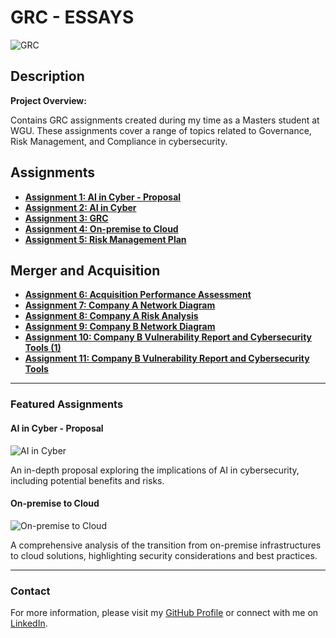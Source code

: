 # GRC - ESSAYS

![GRC](https://via.placeholder.com/800x200.png?text=Governance+Risk+and+Compliance+Essays)

## Description

**Project Overview:**

Contains GRC assignments created during my time as a Masters student at WGU. These assignments cover a range of topics related to Governance, Risk Management, and Compliance in cybersecurity.

## Assignments

- [**Assignment 1: AI in Cyber - Proposal**](https://github.com/SkerdH/GRC/blob/main/AI%20in%20Cyber%20-%20Proposal.pdf)
- [**Assignment 2: AI in Cyber**](https://github.com/SkerdH/GRC/blob/main/AI%20in%20Cyber.pdf)
- [**Assignment 3: GRC**](https://github.com/SkerdH/GRC/blob/main/GRC.pdf)
- [**Assignment 4: On-premise to Cloud**](https://github.com/SkerdH/GRC/blob/main/Onpremise%20to%20Cloud.pdf)
- [**Assignment 5: Risk Management Plan**](https://github.com/SkerdH/GRC/blob/main/Risk%20Managment%20Plan.pdf)

## Merger and Acquisition

- [**Assignment 6: Acquisition Performance Assessment**](https://github.com/SkerdH/GRC/blob/main/Merger%20and%20Acquisition/Acquistion%20Performance%20Assessment.pdf)
- [**Assignment 7: Company A Network Diagram**](https://github.com/SkerdH/GRC/blob/main/Merger%20and%20Acquisition/Company%20A%20Network%20Diagram.pdf)
- [**Assignment 8: Company A Risk Analysis**](https://github.com/SkerdH/GRC/blob/main/Merger%20and%20Acquisition/Company%20A%20Risk%20Analysis.pdf)
- [**Assignment 9: Company B Network Diagram**](https://github.com/SkerdH/GRC/blob/main/Merger%20and%20Acquisition/Company%20B%20Network%20Diagram.pdf)
- [**Assignment 10: Company B Vulnerability Report and Cybersecurity Tools (1)**](https://github.com/SkerdH/GRC/blob/main/Merger%20and%20Acquisition/Company%20B%20Vulnerability%20Report%20and%20Cybersecurity%20Tools%20(1).pdf)
- [**Assignment 11: Company B Vulnerability Report and Cybersecurity Tools**](https://github.com/SkerdH/GRC/blob/main/Merger%20and%20Acquisition/Company%20B%20Vulnerability%20Report%20and%20Cybersecurity%20Tools.pdf)

---

### Featured Assignments

#### AI in Cyber - Proposal
![AI in Cyber](https://via.placeholder.com/400x200.png?text=AI+in+Cyber)

An in-depth proposal exploring the implications of AI in cybersecurity, including potential benefits and risks.

#### On-premise to Cloud
![On-premise to Cloud](https://via.placeholder.com/400x200.png?text=On-premise+to+Cloud)

A comprehensive analysis of the transition from on-premise infrastructures to cloud solutions, highlighting security considerations and best practices.

---

### Contact

For more information, please visit my [GitHub Profile](https://github.com/SkerdH) or connect with me on [LinkedIn](https://www.linkedin.com/in/skerdilaid-hoti).
